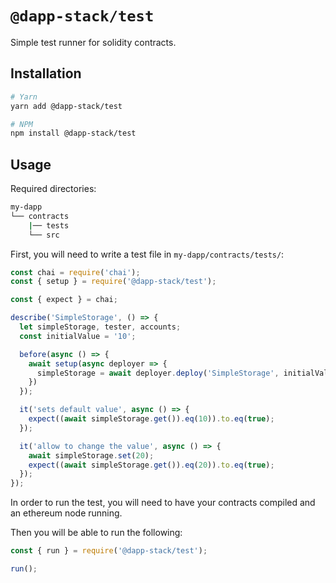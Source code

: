 # `@dapp-stack/test`

Simple test runner for solidity contracts.

## Installation

```sh
# Yarn
yarn add @dapp-stack/test

# NPM
npm install @dapp-stack/test
```

## Usage

Required directories:

```sh
my-dapp
└── contracts
    |── tests
    └── src
```

First, you will need to write a test file in `my-dapp/contracts/tests/`:

```js
const chai = require('chai');
const { setup } = require('@dapp-stack/test');

const { expect } = chai;

describe('SimpleStorage', () => {
  let simpleStorage, tester, accounts;
  const initialValue = '10';

  before(async () => {
    await setup(async deployer => {
      simpleStorage = await deployer.deploy('SimpleStorage', initialValue);
    })
  });

  it('sets default value', async () => {
    expect((await simpleStorage.get()).eq(10)).to.eq(true);
  });

  it('allow to change the value', async () => {
    await simpleStorage.set(20);
    expect((await simpleStorage.get()).eq(20)).to.eq(true);
  });
});
```

In order to run the test, you will need to have your contracts compiled
and an ethereum node running.

Then you will be able to run the following:

```js
const { run } = require('@dapp-stack/test');

run();
```
